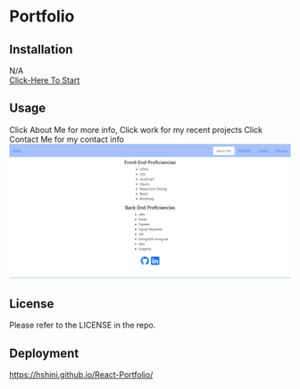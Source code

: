 # Portfolio

## Installation

N/A<br>
[Click-Here To Start](https://hshini.github.io/React-Portfolio/)


## Usage

Click About Me for more info,
Click work  for my recent projects
Click Contact Me  for my contact info
![Portfolio](./src/assets/images/Screenshot.png)


## License

Please refer to the LICENSE in the repo.


## Deployment
https://hshini.github.io/React-Portfolio/
